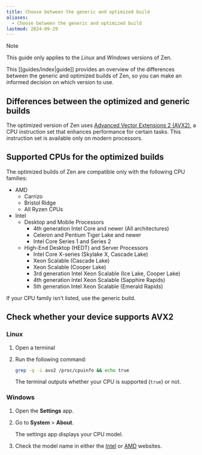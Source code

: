```yaml
---
title: Choose between the generic and optimized build
aliases:
  - Choose between the generic and optimized build
lastmod: 2024-09-29
---
```


> [!note]
> This guide only applies to the *Linux* and *Windows* versions of Zen.

This [[guides/index|guide]] provides an overview of the differences between the generic and optimized builds of Zen, so you can make an informed decision on which version to use.

## Differences between the optimized and generic builds

The optimized version of Zen uses [Advanced Vector Extensions 2 (AVX2)](https://wikipedia.org/wiki/Advanced_Vector_Extensions#Advanced_Vector_Extensions_2), a CPU instruction set that enhances performance for certain tasks. This instruction set is available only on modern processors.

## Supported CPUs for the optimized builds

The optimized builds of Zen are compatible only with the following CPU families:

* AMD
  * Carrizo
  * Bristol Ridge
  * All Ryzen CPUs
* Intel
  * Desktop and Mobile Processors
    * 4th generation Intel Core and newer (All architectures)
    * Celeron and Pentium Tiger Lake and newer
    * Intel Core Series 1 and Series 2
  * High-End Desktop (HEDT) and Server Processors
    * Intel Core X-series (Skylake X, Cascade Lake)
    * Xeon Scalable (Cascade Lake)
    * Xeon Scalable (Cooper Lake)
    * 3rd generation Intel Xeon Scalable (Ice Lake, Cooper Lake)
    * 4th generation Intel Xeon Scalable (Sapphire Rapids)
    * 5th generation Intel Xeon Scalable (Emerald Rapids)

If your CPU family isn't listed, use the generic build.

## Check whether your device supports AVX2
### Linux
1. Open a terminal
2. Run the following command:
    ```bash
    grep -q -i avx2 /proc/cpuinfo && echo true
    ```
    
    The terminal outputs whether your CPU is supported (`true`) or not.

### Windows
1. Open the **Settings** app.
2. Go to **System** > **About**.

    The settings app displays your CPU model.

3. Check the model name in either the [Intel](https://ark.intel.com/content/www/us/en/ark.html) or [AMD](https://www.amd.com/en/products/specifications/processors.html) websites.